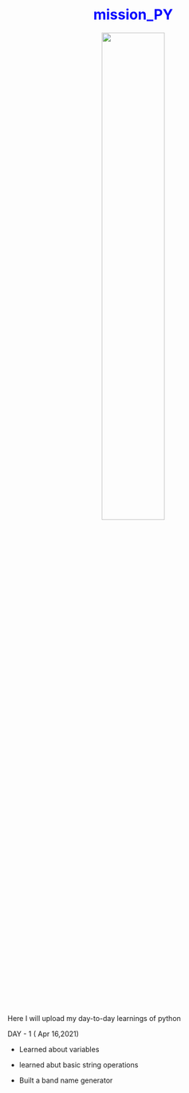 <h1 align= "center" style="color:blue"> mission_PY </h1>
<div class = "pic" align="center">
<img src="https://games4edu.org/moodle/pluginfile.php/1891/course/overviewfiles/moodle_banner.png" width="50%">
</div>
<p></p>
<p> Here I will upload my day-to-day learnings of python </p>
<div class="container">
  <div class="day1">
    <p> DAY - 1 ( Apr 16,2021)</p>
    <ul>
      <li><p>Learned about variables</p></li>
      <li><p>learned abut basic string operations</p></li>
      <li><p>Built a band name generator</p></li>
